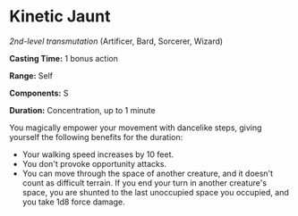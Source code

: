 # Kinetic Jaunt
*2nd-level transmutation* (Artificer, Bard, Sorcerer, Wizard)

**Casting Time:** 1 bonus action

**Range:** Self

**Components:** S

**Duration:** Concentration, up to 1 minute

You magically empower your movement with dancelike steps, giving yourself the following benefits for the duration:

* Your walking speed increases by 10 feet.
* You don't provoke opportunity attacks.
* You can move through the space of another creature, and it doesn't count as difficult terrain. If you end your turn in another creature's space, you are shunted to the last unoccupied space you occupied, and you take 1d8 force damage.

